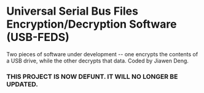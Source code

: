 # Universal Serial Bus Files Encryption/Decryption Software (USB-FEDS)
Two pieces of software under development -- one encrypts the contents of a USB drive, while the other decrypts that data.
Coded by Jiawen Deng.

### THIS PROJECT IS NOW DEFUNT. IT WILL NO LONGER BE UPDATED.

